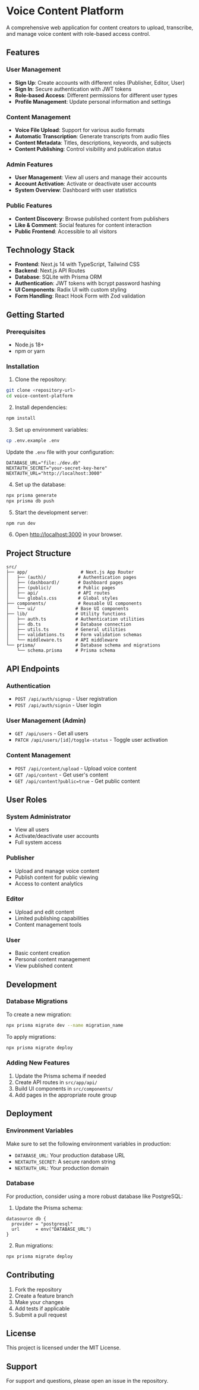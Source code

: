 # Voice Content Platform

A comprehensive web application for content creators to upload, transcribe, and manage voice content with role-based access control.

## Features

### User Management
- **Sign Up**: Create accounts with different roles (Publisher, Editor, User)
- **Sign In**: Secure authentication with JWT tokens
- **Role-based Access**: Different permissions for different user types
- **Profile Management**: Update personal information and settings

### Content Management
- **Voice File Upload**: Support for various audio formats
- **Automatic Transcription**: Generate transcripts from audio files
- **Content Metadata**: Titles, descriptions, keywords, and subjects
- **Content Publishing**: Control visibility and publication status

### Admin Features
- **User Management**: View all users and manage their accounts
- **Account Activation**: Activate or deactivate user accounts
- **System Overview**: Dashboard with user statistics

### Public Features
- **Content Discovery**: Browse published content from publishers
- **Like & Comment**: Social features for content interaction
- **Public Frontend**: Accessible to all visitors

## Technology Stack

- **Frontend**: Next.js 14 with TypeScript, Tailwind CSS
- **Backend**: Next.js API Routes
- **Database**: SQLite with Prisma ORM
- **Authentication**: JWT tokens with bcrypt password hashing
- **UI Components**: Radix UI with custom styling
- **Form Handling**: React Hook Form with Zod validation

## Getting Started

### Prerequisites

- Node.js 18+ 
- npm or yarn

### Installation

1. Clone the repository:
```bash
git clone <repository-url>
cd voice-content-platform
```

2. Install dependencies:
```bash
npm install
```

3. Set up environment variables:
```bash
cp .env.example .env
```

Update the `.env` file with your configuration:
```env
DATABASE_URL="file:./dev.db"
NEXTAUTH_SECRET="your-secret-key-here"
NEXTAUTH_URL="http://localhost:3000"
```

4. Set up the database:
```bash
npx prisma generate
npx prisma db push
```

5. Start the development server:
```bash
npm run dev
```

6. Open [http://localhost:3000](http://localhost:3000) in your browser.

## Project Structure

```
src/
├── app/                    # Next.js App Router
│   ├── (auth)/            # Authentication pages
│   ├── (dashboard)/       # Dashboard pages
│   ├── (public)/          # Public pages
│   ├── api/               # API routes
│   └── globals.css        # Global styles
├── components/            # Reusable UI components
│   └── ui/               # Base UI components
├── lib/                  # Utility functions
│   ├── auth.ts           # Authentication utilities
│   ├── db.ts             # Database connection
│   ├── utils.ts          # General utilities
│   ├── validations.ts    # Form validation schemas
│   └── middleware.ts     # API middleware
└── prisma/               # Database schema and migrations
    └── schema.prisma     # Prisma schema
```

## API Endpoints

### Authentication
- `POST /api/auth/signup` - User registration
- `POST /api/auth/signin` - User login

### User Management (Admin)
- `GET /api/users` - Get all users
- `PATCH /api/users/[id]/toggle-status` - Toggle user activation

### Content Management
- `POST /api/content/upload` - Upload voice content
- `GET /api/content` - Get user's content
- `GET /api/content?public=true` - Get public content

## User Roles

### System Administrator
- View all users
- Activate/deactivate user accounts
- Full system access

### Publisher
- Upload and manage voice content
- Publish content for public viewing
- Access to content analytics

### Editor
- Upload and edit content
- Limited publishing capabilities
- Content management tools

### User
- Basic content creation
- Personal content management
- View published content

## Development

### Database Migrations

To create a new migration:
```bash
npx prisma migrate dev --name migration_name
```

To apply migrations:
```bash
npx prisma migrate deploy
```

### Adding New Features

1. Update the Prisma schema if needed
2. Create API routes in `src/app/api/`
3. Build UI components in `src/components/`
4. Add pages in the appropriate route group

## Deployment

### Environment Variables

Make sure to set the following environment variables in production:

- `DATABASE_URL`: Your production database URL
- `NEXTAUTH_SECRET`: A secure random string
- `NEXTAUTH_URL`: Your production domain

### Database

For production, consider using a more robust database like PostgreSQL:

1. Update the Prisma schema:
```prisma
datasource db {
  provider = "postgresql"
  url      = env("DATABASE_URL")
}
```

2. Run migrations:
```bash
npx prisma migrate deploy
```

## Contributing

1. Fork the repository
2. Create a feature branch
3. Make your changes
4. Add tests if applicable
5. Submit a pull request

## License

This project is licensed under the MIT License.

## Support

For support and questions, please open an issue in the repository.
